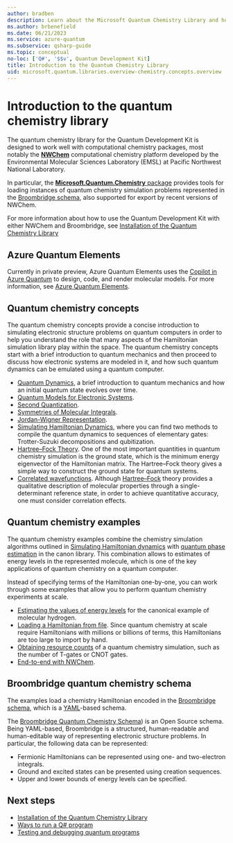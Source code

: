 ```yaml
---
author: bradben
description: Learn about the Microsoft Quantum Chemistry Library and how it is used to simulate electronic structure problems on quantum computers.
ms.author: brbenefield
ms.date: 06/21/2023
ms.service: azure-quantum
ms.subservice: qsharp-guide
ms.topic: conceptual
no-loc: ['Q#', '$$v', Quantum Development Kit]
title: Introduction to the Quantum Chemistry Library
uid: microsoft.quantum.libraries.overview-chemistry.concepts.overview
---
```


# Introduction to the quantum chemistry library

The quantum chemistry library for the Quantum Development Kit is designed to work well with computational chemistry packages, most notably the [**NWChem**](https://nwchemgit.github.io/) computational chemistry platform developed by the Environmental Molecular Sciences Laboratory (EMSL) at Pacific Northwest National Laboratory.

In particular, the [**Microsoft.Quantum.Chemistry** package](https://www.nuget.org/packages/Microsoft.Quantum.Chemistry) provides tools for loading instances of quantum chemistry simulation problems represented in the [Broombridge schema](xref:microsoft.quantum.libraries.overview.chemistry.schema.broombridge), also supported for export by recent versions of NWChem.

For more information about how to use the Quantum Development Kit with either NWChem and Broombridge, see [Installation of the Quantum Chemistry Library](xref:microsoft.quantum.libraries.overview-chemistry.concepts.installation)

## Azure Quantum Elements

 Currently in private preview, Azure Quantum Elements uses the [Copilot in Azure Quantum](https://quantum.microsoft.com/en-us/experience/quantum-elements) to design, code, and render molecular models. For more information, see [Azure Quantum Elements](https://quantum.microsoft.com/en-us/our-story/quantum-elements-overview).

## Quantum chemistry concepts

The quantum chemistry concepts provide a concise introduction to simulating electronic structure problems on quantum computers in order to help you understand the role that many aspects of the Hamiltonian simulation library play within the space.  The quantum chemistry concepts start with a brief introduction to quantum mechanics and then proceed to discuss how electronic systems are modeled in it, and how such quantum dynamics can be emulated using a quantum computer.

- [Quantum Dynamics](xref:microsoft.quantum.libraries.overview-chemistry.concepts.quantumdynamics), a brief introduction to quantum mechanics and how an initial quantum state evolves over time. 
- [Quantum Models for Electronic Systems](xref:microsoft.quantum.libraries.overview-chemistry.concepts.quantummodels).
- [Second Quantization](xref:microsoft.quantum.libraries.overview-chemistry.concepts.secondquantization).
- [Symmetries of Molecular Integrals](xref:microsoft.quantum.libraries.overview-chemistry.concepts.symmetries).
- [Jordan-Wigner Representation](xref:microsoft.quantum.libraries.overview-chemistry.concepts.jordanwigner).
- [Simulating Hamiltonian Dynamics](xref:microsoft.quantum.libraries.overview-chemistry.concepts.simulationalgorithms), where you can find two methods to compile the quantum dynamics to sequences of elementary gates: Trotter-Suzuki decompositions and qubitization.
- [Hartree–Fock Theory](xref:microsoft.quantum.libraries.overview-chemistry.concepts.hartreefock). One of the most important quantities in quantum chemistry simulation is the ground state, which is the minimum energy eigenvector of the Hamiltonian matrix. The Hartree–Fock theory gives a simple way to construct the ground state for quantum systems.
- [Correlated wavefunctions](xref:microsoft.quantum.libraries.overview-chemistry.concepts.multireference). Although [Hartree–Fock](xref:microsoft.quantum.libraries.overview-chemistry.concepts.hartreefock) theory provides a qualitative description of molecular properties through a single-determinant reference state, in order to achieve quantitative accuracy, one must consider correlation effects.

## Quantum chemistry examples

The quantum chemistry examples combine the chemistry simulation algorithms outlined in [Simulating Hamiltonian dynamics](xref:microsoft.quantum.libraries.overview.standard.algorithms) with [quantum phase estimation](xref:microsoft.quantum.libraries.overview.characterization) in the canon library. 
This combination allows to estimates of energy levels in the represented molecule, which is one of the key applications of quantum chemistry on a quantum computer. 

Instead of specifying terms of the Hamiltonian one-by-one, you can work through some examples that allow you to perform quantum chemistry experiments at scale. 

- [Estimating the values of energy levels](xref:microsoft.quantum.libraries.overview-chemistry.examples.overview.energyestimate) for the canonical example of molecular hydrogen.
- [Loading a Hamiltonian from file](xref:microsoft.quantum.libraries.overview-chemistry.examples.overview.loadhamiltonian). Since quantum chemistry at scale require Hamiltonians with millions or billions of terms, this Hamiltonians are too large to import by hand. 
- [Obtaining resource counts](xref:microsoft.quantum.libraries.overview-chemistry.examples.overview.resourcecounts) of a quantum chemistry simulation, such as the number of T-gates or CNOT gates.
- [End-to-end with NWChem](xref:microsoft.quantum.libraries.overview-chemistry.examples.overview.endtoend).

## Broombridge quantum chemistry schema

The examples load a chemistry Hamiltonian encoded in the [Broombridge schema](xref:microsoft.quantum.libraries.overview.chemistry.schema.broombridge), which is a [YAML](https://en.wikipedia.org/wiki/YAML)-based schema.

The [Broombridge Quantum Chemistry Schema](xref:microsoft.quantum.libraries.overview.chemistry.schema.spec_v_0_2)) is an Open Source schema. Being YAML-based, Broombridge is a structured, human-readable and human-editable way of representing electronic structure problems. In particular, the following data can be represented:

- Fermionic Hamiltonians can be represented using one- and two-electron integrals.
- Ground and excited states can be presented using creation sequences.
- Upper and lower bounds of energy levels can be specified.

## Next steps

- [Installation of the Quantum Chemistry Library](xref:microsoft.quantum.libraries.overview-chemistry.concepts.installation)
- [Ways to run a Q# program](xref:microsoft.quantum.user-guide-qdk.overview.host-programs)
- [Testing and debugging quantum programs](xref:microsoft.quantum.user-guide-qdk.overview.testingdebugging)
